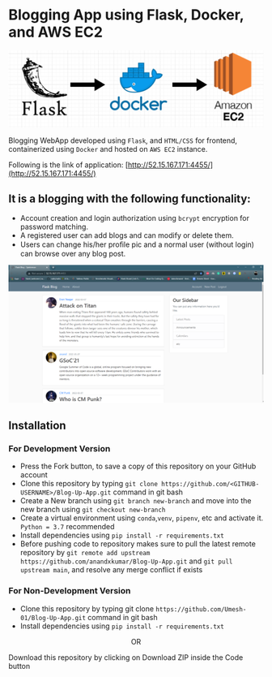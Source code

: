 # Blogging App using Flask, Docker, and AWS EC2
<p align="center">
  <img src="readme_images/Flask_App_1.png" width="900" title="Text stack">
</p>

Blogging WebApp developed using `Flask`, and `HTML/CSS` for frontend, containerized using `Docker` and hosted on `AWS EC2` instance.

Following is the link of application: [http://52.15.167.171:4455/](http://52.15.167.171:4455/)

## It is a blogging with the following functionality:
- Account creation and login authorization using `bcrypt` encryption for password matching. 
- A registered user can add blogs and can modify or delete them.
- Users can change his/her proﬁle pic and a normal user (without login) can browse over any blog post.

<p align="center">
  <img src="readme_images/Flask_App_2.png" width="700" title="Text stack">
</p>

## Installation

### For Development Version

- Press the Fork button, to save a copy of this repository on your GitHub account
- Clone this repository by typing `git clone https://github.com/<GITHUB-USERNAME>/Blog-Up-App.git` command in git bash
- Create a New branch using `git branch new-branch` and move into the new branch using `git checkout new-branch`
- Create a virtual environment using `conda`,`venv`, `pipenv`, etc and activate it. `Python = 3.7` recommended
- Install dependencies using `pip install -r requirements.txt`
- Before pushing code to repository makes sure to pull the latest remote repository by `git remote add upstream https://github.com/anandxkumar/Blog-Up-App.git` and `git pull upstream main`, and resolve any merge conflict if exists

### For Non-Development Version
- Clone this repository by typing git clone `https://github.com/Umesh-01/Blog-Up-App.git` command in git bash<br>
- Install dependencies using `pip install -r requirements.txt`
<p align="center">
  OR
</p>

Download this repository by clicking on Download ZIP inside the Code button 


